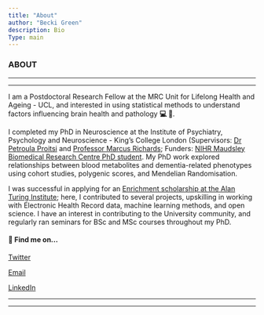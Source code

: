 ```yaml
---
title: "About"
author: "Becki Green"
description: Bio
Type: main
---
```

### ABOUT


*****************
*****************

I am a Postdoctoral Research Fellow at the MRC Unit for Lifelong Health and Ageing - UCL, and interested in using statistical methods to understand factors influencing brain health and pathology **:computer: :brain:**.

I completed my PhD in Neuroscience at the Institute of Psychiatry, Psychology and Neuroscience - King’s College London (Supervisors: [Dr Petroula Proitsi](https://kclpure.kcl.ac.uk/portal/petroula.proitsi.html) and [Professor Marcus Richards](https://www.ucl.ac.uk/mental-health/people/professor-marcus-richards); Funders: [NIHR Maudsley Biomedical Research Centre PhD student](https://www.maudsleybrc.nihr.ac.uk/). My PhD work explored relationships between blood metabolites and dementia-related phenotypes using cohort studies, polygenic scores, and Mendelian Randomisation. 

I was successful in applying for an [Enrichment scholarship at the Alan Turing Institute](https://www.turing.ac.uk/work-turing/studentships/enrichment); here, I contributed to several projects, upskilling in working with Electronic Health Record data, machine learning methods, and open science. I have an interest in contributing to the University community, and regularly ran seminars for BSc and MSc courses throughout my PhD. 

#### :mag_right: Find me on...

[Twitter](http://twitter.com/becki_e_green)

[Email](mailto:rebecca.e.green@ucl.ac.uk)

[LinkedIn](https://www.linkedin.com/in/rebecca-green-b8264b138/)

*******************************************************************
*******************************************************************
